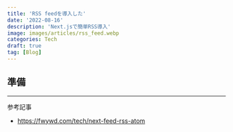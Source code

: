```yaml
---
title: 'RSS feedを導入した'
date: '2022-08-16'
description: 'Next.jsで簡単RSS導入'
image: images/articles/rss_feed.webp
categories: Tech
draft: true
tag: [Blog]
---
```



## 準備


---
参考記事
- https://fwywd.com/tech/next-feed-rss-atom